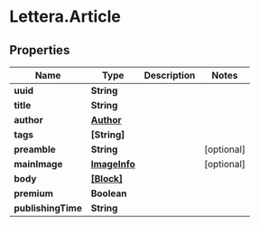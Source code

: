 # Lettera.Article

## Properties
Name | Type | Description | Notes
------------ | ------------- | ------------- | -------------
**uuid** | **String** |  | 
**title** | **String** |  | 
**author** | [**Author**](Author.md) |  | 
**tags** | **[String]** |  | 
**preamble** | **String** |  | [optional] 
**mainImage** | [**ImageInfo**](ImageInfo.md) |  | [optional] 
**body** | [**[Block]**](Block.md) |  | 
**premium** | **Boolean** |  | 
**publishingTime** | **String** |  | 


